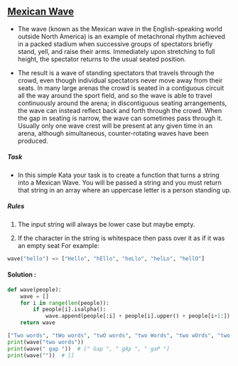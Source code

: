 ## [Mexican Wave](https://www.codewars.com/kata/58f5c63f1e26ecda7e000029/python)

- The wave (known as the Mexican wave in the English-speaking world outside North America) is an example of metachronal rhythm achieved in a packed stadium when successive groups of spectators briefly stand, yell, and raise their arms. Immediately upon stretching to full height, the spectator returns to the usual seated position.

- The result is a wave of standing spectators that travels through the crowd, even though individual spectators never move away from their seats. In many large arenas the crowd is seated in a contiguous circuit all the way around the sport field, and so the wave is able to travel continuously around the arena; in discontiguous seating arrangements, the wave can instead reflect back and forth through the crowd. When the gap in seating is narrow, the wave can sometimes pass through it. Usually only one wave crest will be present at any given time in an arena, although simultaneous, counter-rotating waves have been produced.

##### Task

- In this simple Kata your task is to create a function that turns a string into a Mexican Wave. You will be passed a string and you must return that string in an array where an uppercase letter is a person standing up.

##### Rules

1.  The input string will always be lower case but maybe empty.

2.  If the character in the string is whitespace then pass over it as if it was an empty seat
    For example:

```python
wave("hello") => ["Hello", "hEllo", "heLlo", "helLo", "hellO"]
```

#### Solution :

```python
def wave(people):
    wave = [] 
    for i in range(len(people)):
        if people[i].isalpha():
            wave.append(people[:i] + people[i].upper() + people[i+1:])
    return wave  

["Two words", "tWo words", "twO words", "two Words", "two wOrds", "two woRds", "two worDs", "two wordS"]
print(wave("two words"))
print(wave(" gap "))  # [" Gap ", " gAp ", " gaP "]
print(wave(""))  # []
```